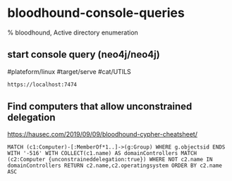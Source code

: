 # bloodhound-console-queries

% bloodhound, Active directory enumeration

## start console query (neo4j/neo4j)
#plateform/linux #target/serve #cat/UTILS
```bash
https://localhost:7474
```

## Find computers that allow unconstrained delegation
https://hausec.com/2019/09/09/bloodhound-cypher-cheatsheet/
```
MATCH (c1:Computer)-[:MemberOf*1..]->(g:Group) WHERE g.objectsid ENDS WITH '-516' WITH COLLECT(c1.name) AS domainControllers MATCH (c2:Computer {unconstraineddelegation:true}) WHERE NOT c2.name IN domainControllers RETURN c2.name,c2.operatingsystem ORDER BY c2.name ASC
```


